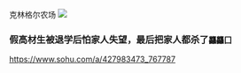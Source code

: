 克林格尔农场
![](https://cn.bing.com/th?id=OHR.Mazezilla_ZH-CN8502282112_UHD.jpg)

### 假高材生被退学后怕家人失望，最后把家人都杀了`龘龘囗`
https://www.sohu.com/a/427983473_767787
